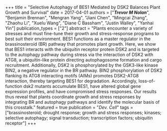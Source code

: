 +++
title = "Selective Autophagy of BES1 Mediated by DSK2 Balances Plant Growth and Survival"
date = 2017-04-01
authors = ["__***Trevor M Nolan***__", "Benjamin Brennan", "Mengran Yang", "Jiani Chen", "Mingcai Zhang", "Zhaohu Li", "Xuelu Wang", "Diane C Bassham", "Justin Walley", "Yanhai Yin"]
publication_types = ["2"]
abstract = "Plants encounter a variety of stresses and must fine-tune their growth and stress-response programs to best suit their environment. BES1 functions as a master regulator in the brassinosteroid (BR) pathway that promotes plant growth. Here, we show that BES1 interacts with the ubiquitin receptor protein DSK2 and is targeted to the autophagy pathway during stress via the interaction of DSK2 with ATG8, a ubiquitin-like protein directing autophagosome formation and cargo recruitment. Additionally, DSK2 is phosphorylated by the GSK3-like kinase BIN2, a negative regulator in the BR pathway. BIN2 phosphorylation of DSK2 flanking its ATG8 interacting motifs (AIMs) promotes DSK2-ATG8 interaction, thereby targeting BES1 for degradation. Accordingly, loss-of-function dsk2 mutants accumulate BES1, have altered global gene expression profiles, and have compromised stress responses. Our results thus reveal that plants coordinate growth and stress responses by integrating BR and autophagy pathways and identify the molecular basis of this crosstalk."
featured = true
publication = "*Dev. Cell*"
tags = ["brassinosteroid; drought response; growth and stress responses; kinases; selective autophagy; signal transduction; transcription factors; ubiquitin receptor"]
+++

